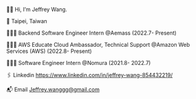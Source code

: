 👋🏻 Hi, I’m Jeffrey Wang.

📍 Taipei, Taiwan

🧑🏻‍💻 Backend Software Engineer Intern @Aemass (2022.7- Present)

🧑🏻‍💻 AWS Educate Cloud Ambassador, Technical Support @Amazon Web Services (AWS) (2022.8- Present)

🧑🏻‍💻 Software Engineer Intern @Nomura (2021.8- 2022.7)

🖇 Linkedin https://www.linkedin.com/in/jeffrey-wang-854432219/

📬 Email Jeffrey.wanggg@gmail.com
